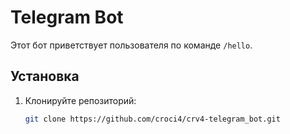 # Telegram Bot

Этот бот приветствует пользователя по команде `/hello`.

## Установка

1. Клонируйте репозиторий:
   ```sh
   git clone https://github.com/croci4/crv4-telegram_bot.git
